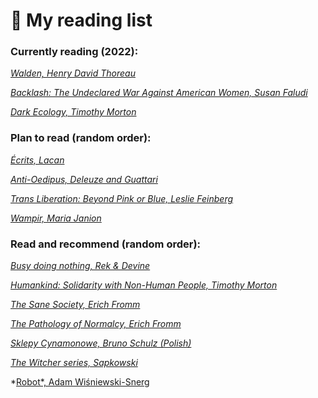 # 📖 My reading list

### Currently reading (2022):

*[Walden, Henry David Thoreau](https://www.goodreads.com/book/show/16902.Walden)* 

[*Backlash: The Undeclared War Against American Women, Susan Faludi*](https://www.goodreads.com/book/show/200883.Backlash) 

[*Dark Ecology, Timothy Morton*](https://cup.columbia.edu/book/dark-ecology/9780231177528)

### Plan to read (random order):

*[Écrits, Lacan](https://www.goodreads.com/en/book/show/75485)* 

*[Anti-Oedipus, Deleuze and Guattari](https://www.goodreads.com/book/show/118317.Anti_Oedipus)* 

*[Trans Liberation: Beyond Pink or Blue, Leslie Feinberg](https://www.goodreads.com/en/book/show/217305)*

[*Wampir, Maria Janion*](https://www.goodreads.com/book/show/7739820-wampir)

### Read and recommend (random order):

*[Busy doing nothing, Rek & Devine](https://100r.co/site/busy_doing_nothing.html)* 

*[Humankind: Solidarity with Non-Human People, Timothy Morton](https://www.versobooks.com/books/2809-humankind)* 

[*The Sane Society, Erich Fromm*](https://www.goodreads.com/book/show/40717990-the-sane-society) 

[*The Pathology of Normalcy, Erich Fromm*](https://www.goodreads.com/book/show/9593513-the-pathology-of-normalcy) 

[*Sklepy Cynamonowe, Bruno Schulz (Polish)*](https://www.goodreads.com/book/show/2451485.Sklepy_cynamonowe)

*[The Witcher series, Sapkowski](https://en.wikipedia.org/wiki/The_Witcher)*

*[Robot*, Adam Wiśniewski-Snerg](https://www.goodreads.com/book/show/8089338-robot)